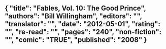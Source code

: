 {
 "title": "Fables, Vol. 10: The Good Prince",
 "authors": "Bill Willingham",
 "editors": "",
 "translator": "",
 "date": "2012-05-01",
 "rating": "",
 "re-read": "",
 "pages": "240",
 "non-fiction": "",
 "comic": "TRUE",
 "published": "2008"
}
---

